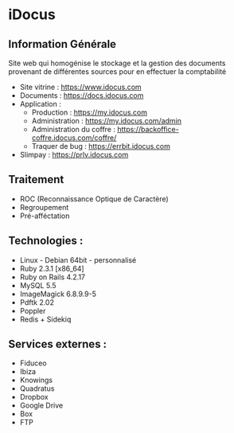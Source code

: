 # iDocus

## Information Générale
Site web qui homogénise le stockage et la gestion des documents provenant de différentes sources pour en effectuer la comptabilité

* Site vitrine : https://www.idocus.com
* Documents : https://docs.idocus.com
* Application :
  - Production : https://my.idocus.com
  - Administration : https://my.idocus.com/admin
  - Administration du coffre : https://backoffice-coffre.idocus.com/coffre/
  - Traquer de bug : https://errbit.idocus.com
* Slimpay : https://prlv.idocus.com

## Traitement
- ROC (Reconnaissance Optique de Caractère)
- Regroupement
- Pré-afféctation

## Technologies :
- Linux - Debian 64bit - personnalisé
- Ruby 2.3.1 [x86_64]
- Ruby on Rails 4.2.17
- MySQL 5.5
- ImageMagick 6.8.9.9-5
- Pdftk 2.02
- Poppler
- Redis + Sidekiq

## Services externes :
* Fiduceo
* Ibiza
* Knowings
* Quadratus
* Dropbox
* Google Drive
* Box
* FTP
